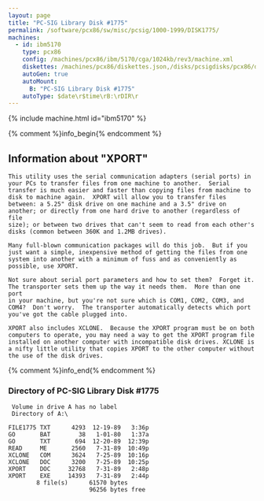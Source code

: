 ```yaml
---
layout: page
title: "PC-SIG Library Disk #1775"
permalink: /software/pcx86/sw/misc/pcsig/1000-1999/DISK1775/
machines:
  - id: ibm5170
    type: pcx86
    config: /machines/pcx86/ibm/5170/cga/1024kb/rev3/machine.xml
    diskettes: /machines/pcx86/diskettes.json,/disks/pcsigdisks/pcx86/diskettes.json
    autoGen: true
    autoMount:
      B: "PC-SIG Library Disk #1775"
    autoType: $date\r$time\rB:\rDIR\r
---
```


{% include machine.html id="ibm5170" %}

{% comment %}info_begin{% endcomment %}

## Information about "XPORT"

    This utility uses the serial communication adapters (serial ports) in
    your PCs to transfer files from one machine to another.  Serial
    transfer is much easier and faster than copying files from machine to
    disk to machine again.  XPORT will allow you to transfer files
    between: a 5.25" disk drive on one machine and a 3.5" drive on
    another; or directly from one hard drive to another (regardless of file
    size); or between two drives that can't seem to read from each other's
    disks (common between 360K and 1.2MB drives).
    
    Many full-blown communication packages will do this job.  But if you
    just want a simple, inexpensive method of getting the files from one
    system into another with a minimum of fuss and as conveniently as
    possible, use XPORT.
    
    Not sure about serial port parameters and how to set them?  Forget it.
    The transporter sets them up the way it needs them.  More than one port
    in your machine, but you're not sure which is COM1, COM2, COM3, and
    COM4?  Don't worry.  The transporter automatically detects which port
    you've got the cable plugged into.
    
    XPORT also includes XCLONE.  Because the XPORT program must be on both
    computers to operate, you may need a way to get the XPORT program file
    installed on another computer with incompatible disk drives. XCLONE is
    a nifty little utility that copies XPORT to the other computer without
    the use of the disk drives.
{% comment %}info_end{% endcomment %}


### Directory of PC-SIG Library Disk #1775

     Volume in drive A has no label
     Directory of A:\

    FILE1775 TXT      4293  12-19-89   3:36p
    GO       BAT        38   1-01-80   1:37a
    GO       TXT       694  12-20-89  12:39p
    READ     ME       2560   7-31-89  10:49p
    XCLONE   COM      3624   7-25-89  10:16p
    XCLONE   DOC      3200   7-25-89  10:25p
    XPORT    DOC     32768   7-31-89   2:48p
    XPORT    EXE     14393   7-31-89   2:44p
            8 file(s)      61570 bytes
                           96256 bytes free
